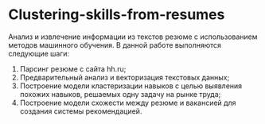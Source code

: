 # Clustering-skills-from-resumes
Анализ и извлечение информации из текстов резюме с использованием методов машинного обучения.
В данной работе выполняются следующие шаги:
1) Парсинг резюме с сайта hh.ru;
2) Предварительный анализ и векторизация текстовых данных;
3) Построение модели кластеризации навыков с целью выявления похожих навыков, решаемых одну задачу на рынке труда;
4) Построение модели схожести между резюме и вакансией для создания системы рекомендацией.
